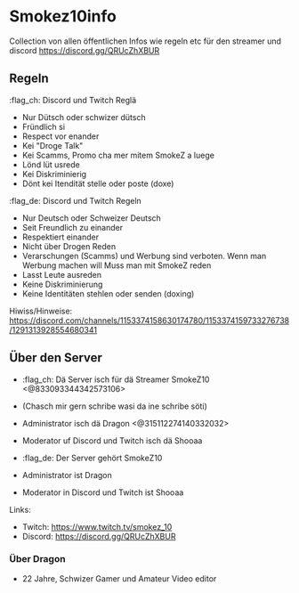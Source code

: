 # Smokez10info
Collection von allen öffentlichen Infos wie regeln etc für den streamer und discord https://discord.gg/QRUcZhXBUR

## Regeln
:flag_ch: Discord und Twitch Reglä
- Nur Dütsch oder schwizer dütsch
- Fründlich si
- Respect vor enander
- Kei "Droge Talk"
- Kei Scamms, Promo cha mer mitem SmokeZ a luege
- Lönd lüt usrede
- Kei Diskriminierig
- Dönt kei Itendität stelle oder poste (doxe)

:flag_de: Discord und Twitch Regeln
- Nur Deutsch oder Schweizer Deutsch
- Seit Freundlich zu einander
- Respektiert einander
- Nicht über Drogen Reden
- Verarschungen (Scamms) und Werbung sind verboten. Wenn man Werbung machen will Muss man mit SmokeZ reden
- Lasst Leute ausreden
- Keine Diskriminierung
- Keine Identitäten stehlen oder senden (doxing)

Hiwiss/Hinweise:
https://discord.com/channels/1153374158630174780/1153374159733276738/1291313928554680341

## Über den Server
- :flag_ch: Dä Server isch für dä Streamer SmokeZ10 <@833093344342573106> 
- (Chasch mir gern schribe wasi da ine schribe söti) 
- Administrator isch dä Dragon <@315112274140332032>
- Moderator uf Discord und Twitch isch dä Shooaa

- :flag_de: Der Server gehört SmokeZ10
- Administrator ist Dragon
- Moderator in Discord und Twitch ist Shooaa



Links:
- Twitch: https://www.twitch.tv/smokez_10
- Discord: https://discord.gg/QRUcZhXBUR


### Über Dragon
- 22 Jahre, Schwizer Gamer und Amateur Video editor
